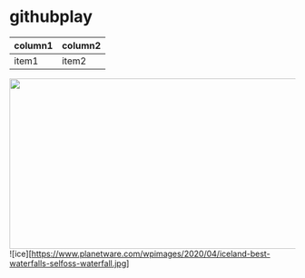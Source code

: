 # githubplay

|column1  |column2  |
|---------|---------|
|item1    |item2    |


<img align="right" width="600" height="300" src="https://www.planetware.com/wpimages/2020/04/iceland-best-waterfalls-seljalandsfoss.jpg">

![ice][https://www.planetware.com/wpimages/2020/04/iceland-best-waterfalls-selfoss-waterfall.jpg]
